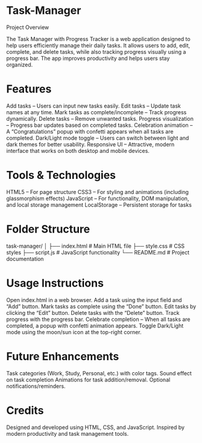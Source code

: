 # Task-Manager
Project Overview

The Task Manager with Progress Tracker is a web application designed to help users efficiently manage their daily tasks. It allows users to add, edit, complete, and delete tasks, while also tracking progress visually using a progress bar. The app improves productivity and helps users stay organized.

# Features

Add tasks – Users can input new tasks easily.
Edit tasks – Update task names at any time.
Mark tasks as complete/incomplete – Track progress dynamically.
Delete tasks – Remove unwanted tasks.
Progress visualization – Progress bar updates based on completed tasks.
Celebration animation – A “Congratulations” popup with confetti appears when all tasks are completed.
Dark/Light mode toggle – Users can switch between light and dark themes for better usability.
Responsive UI – Attractive, modern interface that works on both desktop and mobile devices.

# Tools & Technologies

HTML5 – For page structure
CSS3 – For styling and animations (including glassmorphism effects)
JavaScript – For functionality, DOM manipulation, and local storage management
LocalStorage – Persistent storage for tasks

# Folder Structure

task-manager/
│
├── index.html        # Main HTML file
├── style.css         # CSS styles
├── script.js         # JavaScript functionality
└── README.md         # Project documentation

# Usage Instructions

Open index.html in a web browser.
Add a task using the input field and “Add” button.
Mark tasks as complete using the “Done” button.
Edit tasks by clicking the “Edit” button.
Delete tasks with the “Delete” button.
Track progress with the progress bar.
Celebrate completion – When all tasks are completed, a popup with confetti animation appears.
Toggle Dark/Light mode using the moon/sun icon at the top-right corner.

# Future Enhancements

Task categories (Work, Study, Personal, etc.) with color tags.
Sound effect on task completion
Animations for task addition/removal.
Optional notifications/reminders.

# Credits

Designed and developed using HTML, CSS, and JavaScript.
Inspired by modern productivity and task management tools.
